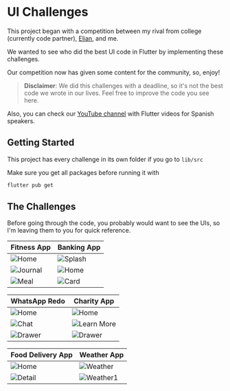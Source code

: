 # UI Challenges

This project began with a competition between my rival from college (currently code partner), [Elian](http://github.com/elian-ortega), and me. 

We wanted to see who did the best UI code in Flutter by implementing these challenges.

Our competition now has given some content for the community, so, enjoy!

> **Disclaimer**: 
> We did this challenges with a deadline, so it's not the best code we wrote in our lives. 
> Feel free to improve the code you see here.

Also, you can check our [YouTube channel](https://www.youtube.com/channel/UCPz6bJ3DptMMXu7_hMb1oJQ) with Flutter videos for Spanish speakers.

## Getting Started

This project has every challenge in its own folder if you go to `lib/src`

Make sure you get all packages before running it with

```sh
flutter pub get
```

## The Challenges

Before going through the code, you probably would want to see the UIs, so I'm leaving them to you for quick reference.

Fitness App | Banking App
------------ | -------------
![Home](/assets/fitness_app/screens/home.png) | ![Splash](/assets/banking_app/screens/splash.png)
![Journal](/assets/fitness_app/screens/journal.png) | ![Home](/assets/banking_app/screens/home.png)
![Meal](/assets/fitness_app/screens/meal.png) | ![Card](/assets/banking_app/screens/card.png)

WhatsApp Redo | Charity App
------------ | -------------
![Home](/assets/whatsapp_redo/home.png) | ![Home](/assets/charity_app/screens/home.png)
![Chat](/assets/whatsapp_redo/chat.png) | ![Learn More](/assets/charity_app/screens/learn.png)
![Drawer](/assets/whatsapp_redo/drawer.png) | ![Drawer](/assets/charity_app/screens/drawer.png)

Food Delivery App | Weather App
------------ | -------------
![Home](/assets/food_app/screens/home.png) | ![Weather](/assets/weather_app/screens/weather.png)
![Detail](/assets/food_app/screens/detail.png) | ![Weather1](/assets/weather_app/screens/weather1.png)
